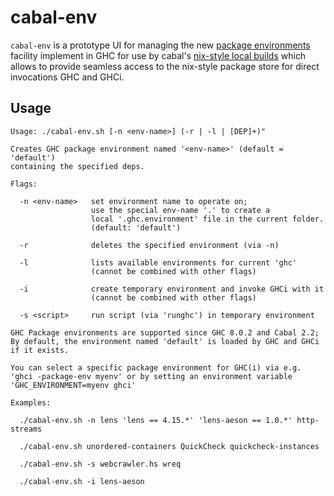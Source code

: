 # cabal-env

`cabal-env` is a prototype UI for managing the new [package environments](https://downloads.haskell.org/~ghc/latest/docs/html/users_guide/packages.html#package-environments) facility implement in GHC for use by cabal's [nix-style local builds](http://cabal.readthedocs.io/en/latest/nix-local-build-overview.html) which allows to provide seamless access to the nix-style package store for direct invocations GHC and GHCi.

## Usage

```
Usage: ./cabal-env.sh [-n <env-name>] (-r | -l | [DEP]+)"

Creates GHC package environment named '<env-name>' (default = 'default')
containing the specified deps.

Flags:

  -n <env-name>   set environment name to operate on;
                  use the special env-name '.' to create a
                  local '.ghc.environment' file in the current folder.
                  (default: 'default')

  -r              deletes the specified environment (via -n)

  -l              lists available environments for current 'ghc'
                  (cannot be combined with other flags)

  -i              create temporary environment and invoke GHCi with it
                  (cannot be combined with other flags)

  -s <script>     run script (via 'runghc') in temporary environment

GHC Package environments are supported since GHC 8.0.2 and Cabal 2.2;
By default, the environment named 'default' is loaded by GHC and GHCi
if it exists.

You can select a specific package environment for GHC(i) via e.g.
'ghci -package-env myenv' or by setting an environment variable
'GHC_ENVIRONMENT=myenv ghci'

Examples:

  ./cabal-env.sh -n lens 'lens == 4.15.*' 'lens-aeson == 1.0.*' http-streams

  ./cabal-env.sh unordered-containers QuickCheck quickcheck-instances

  ./cabal-env.sh -s webcrawler.hs wreq

  ./cabal-env.sh -i lens-aeson
```

